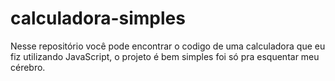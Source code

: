 # calculadora-simples
Nesse repositório você pode encontrar o codigo de uma calculadora que eu fiz utilizando JavaScript, o projeto é bem simples foi só pra esquentar meu cérebro.

